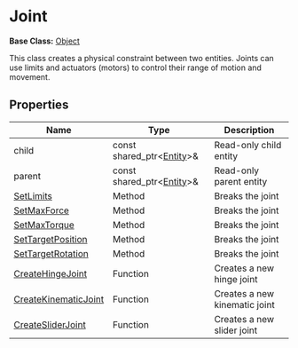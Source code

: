 # Joint

**Base Class:** [Object](Object.md)

This class creates a physical constraint between two entities. Joints can use limits and actuators (motors) to control their range of motion and movement.

## Properties

| Name | Type | Description |
|---|---|----|
| child | const shared_ptr<[Entity](Entity.md)\>& | Read-only child entity |
| parent | const shared_ptr<[Entity](Entity.md)\>& | Read-only parent entity |
| [SetLimits](Joint_SetLimits.md) | Method | Breaks the joint |
| [SetMaxForce](Joint_SetMaxForce.md) | Method | Breaks the joint |
| [SetMaxTorque](Joint_SetMaxTorque.md) | Method | Breaks the joint |
| [SetTargetPosition](Joint_SetTargetPosition.md) | Method | Breaks the joint |
| [SetTargetRotation](Joint_SetTargetRotation.md) | Method | Breaks the joint |
| [CreateHingeJoint](CreateHingeJoint.md) | Function | Creates a new hinge joint |
| [CreateKinematicJoint](CreateKinematicJoint.md) | Function | Creates a new kinematic joint |
| [CreateSliderJoint](CreateSliderJoint.md) | Function | Creates a new slider joint |
